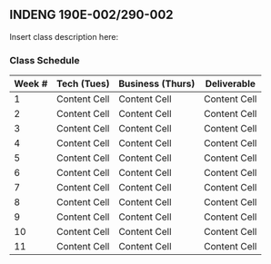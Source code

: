 ## INDENG 190E-002/290-002

Insert class description here:

### Class Schedule

| Week # | Tech (Tues)  | Business (Thurs) | Deliverable  |
| ------ | ------------ | ---------------- | ------------ |
| 1      | Content Cell | Content Cell     | Content Cell |
| 2      | Content Cell | Content Cell     | Content Cell |
| 3      | Content Cell | Content Cell     | Content Cell |
| 4      | Content Cell | Content Cell     | Content Cell |
| 5      | Content Cell | Content Cell     | Content Cell |
| 6      | Content Cell | Content Cell     | Content Cell |
| 7      | Content Cell | Content Cell     | Content Cell |
| 8      | Content Cell | Content Cell     | Content Cell |
| 9      | Content Cell | Content Cell     | Content Cell |
| 10     | Content Cell | Content Cell     | Content Cell |
| 11     | Content Cell | Content Cell     | Content Cell |
